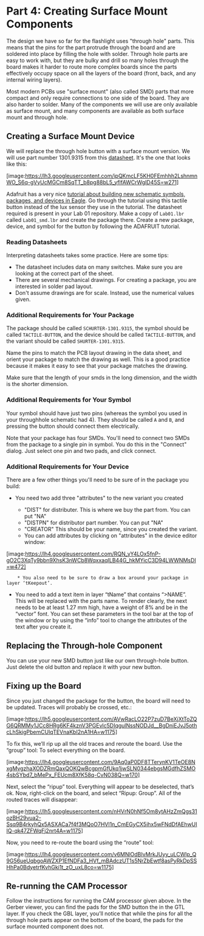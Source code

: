 # Part 4: Creating Surface Mount Components

The design we have so far for the flashlight uses "through hole" parts. This means that the pins for the part protrude through the board and are soldered into place by filling the hole with solder. Through hole parts are easy to work with, but they are bulky and drill so many holes through the board makes it harder to route more complex boards since the parts effectively occupy space on all the layers of the board (front, back, and any internal wiring layers).

Most modern PCBs use "surface mount" (also called SMD) parts that more compact and only require connections to one side of the board. They are also harder to solder. Many of the components we will use are only available as surface mount, and many components are available as both surface mount and through hole.

## 

## Creating a Surface Mount Device
We will replace the through hole button with a surface mount version. We will use part number 1301.9315 from this [datasheet](http://www.google.com/url?q=http%3A%2F%2Fwww.schurter.ch%2Fbundles%2Fsnceschurter%2Fepim%2F_ProdPool_%2FnewDS%2Fen%2Ftyp_6x6_mm_tact_switches.pdf&amp;sa=D&amp;sntz=1&amp;usg=AFQjCNHtExOlXG7xE7EsTttPKfa7a4eS0w). It's the one that looks like this:

[image:https://lh3.googleusercontent.com/ipQKmcLF5KH0FEmhhh2LshnmnWO_S6q-gVyUcMGCm8SqTT_b8pg88bL5_yflfAWCrWgID45S=w271]

Adafruit has a very nice [tutorial about building new schematic symbols, packages, and devices in Eagle](https://www.google.com/url?q=https%3A%2F%2Flearn.adafruit.com%2Fktowns-ultimate-creating-parts-in-eagle-tutorial%2Fintroduction&amp;sa=D&amp;sntz=1&amp;usg=AFQjCNGsUFLtnS_nmz4ra63XcImFHoVf9A). Go through the tutorial using this tactile button instead of the lux sensor they use in the tutorial. The datasheet required is present in your Lab 01 repository. Make a copy of `Lab01.lbr` called `Lab01_smd.lbr` and create the package there. Create a new package, device, and symbol for the button by following the ADAFRUIT tutorial. 

### 

### Reading Datasheets
Interpreting datasheets takes some practice. Here are some tips:

* The datasheet includes data on many switches. Make sure you are looking at the correct part of the sheet.
* There are several mechanical drawings. For creating a package, you are interested in solder pad layout.
* Don't assume drawings are for scale. Instead, use the numerical values given.
### 

### Additional Requirements for Your Package
The package should be called `SCHURTER-1301.9315`, the symbol should be called `TACTILE-BUTTON`, and the device should be called `TACTILE-BUTTON`, and the variant should be called `SHURTER-1301.9315`.

Name the pins to match the PCB layout drawing in the data sheet, and orient your package to match the drawing as well. This is a good practice because it makes it easy to see that your package matches the drawing.

Make sure that the length of your smds in the long dimension, and the width is the shorter dimension.

### 

### Additional Requirements for Your Symbol
Your symbol should have just two pins (whereas the symbol you used in your throughhole schematic had 4). They should be called `A` and `B`, and pressing the button should connect them electrically.

Note that your package has four SMDs. You'll need to connect two SMDs from the package to a single pin in symbol. You do this in the "Connect" dialog. Just select one pin and two pads, and click connect.

### 

### Additional Requirements for Your Device
There are a few other things you'll need to be sure of in the package you build:

* You need two add three "attributes" to the new variant you created

	* "DIST" for distributer. This is where we buy the part from. You can put "NA"
	* "DISTPN" for distributor part number. You can put "NA"
	* "CREATOR" This should be your name, since you created the variant.
	* You can add attributes by clicking on "attributes" in the device editor window:

[image:https://lh4.googleusercontent.com/RQN_yY4LOx5fnP-gO2C3XqTy9bbn9XhsK3nWCb8WqxxaqILB44G_hkMYicC3D94LWWNMsDI=w472]

		* You also need to be sure to draw a box around your package in layer ‘tKeepout’.
* You need to add a text item in layer “tName” that contains “>NAME”. This will be replaced with the parts name. To render clearly, the next needs to be at least 1.27 mm high, have a weight of 8% and be in the “vector” font. You can set these parameters in the tool bar at the top of the window or by using the “info” tool to change the attributes of the text after you create it.
## 

## Replacing the Through-hole Component
You can use your new SMD button just like our own through-hole button. Just delete the old button and replace it with your new button.

## 

## Fixing up the Board
Since you just changed the package for the button, the board will need to be updated. Traces will probably be crossed, etc.:

[image:https://lh5.googleusercontent.com/AVwRacLO22P7zuD7BeXjXtToZQG6QRMMy1JCc8HRg6KF4kznV3PGEvlc5DIqgulNssNODJd__BgDniEJvJ5othcLhSkigPbemCUlqTEVnaKbI2nA1HA=w1175]

To fix this, we’ll rip up all the old traces and reroute the board. Use the “group” tool: To select everything on the board.

[image:https://lh4.googleusercontent.com/9Aq0aP0DF8TTerynKV1TeOE8NxgMvgzhaXODZRmQaxQOKQwBcgpmGfUkq1jwSLN0344ebgsMGdfhZSMO4sbSYbd7_bMePx_FEUcm8XfK58q-CvN038Q=w170]

Next, select the “ripup” tool. Everything will appear to be deselected, that’s ok. Now, right-click on the board, and select “Ripup: Group”. All of the routed traces will disappear:

[image:https://lh5.googleusercontent.com/nHVrN0hNf5Om8ytAHzZmQgs31ozBH29vua2-Ssq9B4rkyhQx5ASXACa7f4f3MQoO7HVl1n_CmEGyCX5ihx5wFNdDfAEhwUIIQ-qk47ZFWqFj2nrt4A=w1175]

Now, you need to re-route the board using the “route” tool:

[image:https://lh4.googleusercontent.com/v6MNlOdBIvMrkJUyy_uLCWlp_Q9G56ueUqbgoAWZXP1EfNDFa3_HVf_mBAdczUT1s5NrZbEwtf8asPyRkDpSSHhPa0BdyetrfKvhGki1t_zO_uxL8co=w1175]

## 

## Re-running the CAM Processor
Follow the instructions for running the CAM processor given above. In the Gerber viewer, you can find the pads for the SMD button the in the GTL layer. If you check the GBL layer, you’ll notice that while the pins for all the through hole parts appear on the bottom of the board, the pads for the surface mounted component does not.    